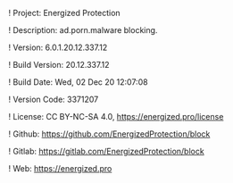! Project: Energized Protection

! Description: ad.porn.malware blocking.

! Version: 6.0.1.20.12.337.12

! Build Version: 20.12.337.12

! Build Date: Wed, 02 Dec 20 12:07:08

! Version Code: 3371207

! License: CC BY-NC-SA 4.0, https://energized.pro/license

! Github: https://github.com/EnergizedProtection/block

! Gitlab: https://gitlab.com/EnergizedProtection/block


! Web: https://energized.pro
